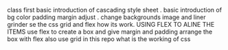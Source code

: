 class first basic introduction of cascading style sheet .
basic introduction  of bg color padding margin adjust .
change backgrounds image and liner grinder 
se the css grid and flex how its work.
USING FLEX TO ALINE THE ITEMS
use flex to create a box and give margin and padding
arrange the box with flex also use grid
 in this repo what is the working of css 
 
